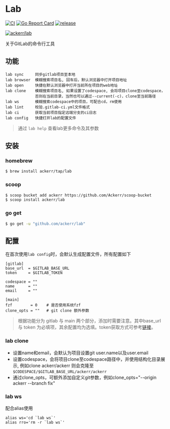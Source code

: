# Lab

[![CI](https://github.com/Ackerr/lab/workflows/CI/badge.svg)](https://github.com/Ackerr/lab)
[![Go Report Card](https://goreportcard.com/badge/github.com/ackerr/lab)](https://goreportcard.com/report/github.com/ackerr/lab)
[![release](https://img.shields.io/github/v/release/ackerr/lab.svg)](https://github.com/ackerr/lab/releases)

[![ackerr/lab](https://res.cloudinary.com/marcomontalbano/image/upload/v1606925692/video_to_markdown/images/youtube--qqKW9SQqjF0-c05b58ac6eb4c4700831b2b3070cd403.jpg)](https://www.youtube.com/watch?v=qqKW9SQqjF0 "ackerr/lab")

关于GitLab的命令行工具

## 功能

```
lab sync     同步gitlab项目至本地
lab browser  模糊搜索项目名, 回车后，默认浏览器中打开项目地址
lab open     快捷在默认浏览器中打开当前所在项目的web地址
lab clone    模糊搜索项目名, 如果设置了codespace, 会将项目clone至codespace，
             否则在当前目录，当然也可以通过--current(-c)，clone至当前路径
lab ws       模糊搜索codespace中的项目，可配合cd，rm使用
lab lint     校验.gitlab-ci.yml文件格式
lab ci       获取当前项目指定远端分支的ci日志
lab config   快捷打开lab的配置文件
```

> 通过 `lab help` 查看lab更多命令及其参数

## 安装

### homebrew

```bash
$ brew install ackerr/tap/lab
```

### scoop

```bash
$ scoop bucket add ackerr https://github.com/Ackerr/scoop-bucket
$ scoop install ackerr/lab
```

### go get

```bash
$ go get -u "github.com/ackerr/lab"
```

## 配置

在首次使用`lab config`时，会默认生成配置文件，所有配置如下

```
[gitlab]
base_url  = $GITLAB_BASE_URL
token     = $GITLAB_TOKEN

codespace = ""
name      = ""
email     = ""

[main]
fzf        = 0    # 是否使用系统fzf
clone_opts = ""   # git clone 额外参数
```

> 根据功能分为 gitlab 与 main 两个部分，添加时需要注意。其中base_url 与 token 为必填项，其余配置均为选填。token获取方式可参考[链接](https://docs.gitlab.com/ee/user/profile/personal_access_tokens.html#creating-a-personal-access-token)。

### lab clone

- 设置name和email，会默认为项目设置git user.name以及user.email
- 设置codespace，会将项目clone至codespace路径中，并使用结构化目录展示, 例如clone ackerr/ackerr 则会克隆至`$CODESPACE/$GITLAB_BASE_URL/ackerr/ackerr`
- 通过clone_opts，可额外添加自定义git参数，例如clone_opts="--origin ackerr --branch fix"

### lab ws

配合alias使用

```
alias ws='cd `lab ws`'
alias rro='rm -r `lab ws`'
```
